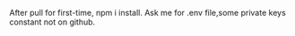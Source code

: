 After pull for first-time,
npm i install.
Ask me for .env file,some private keys constant not on github.
